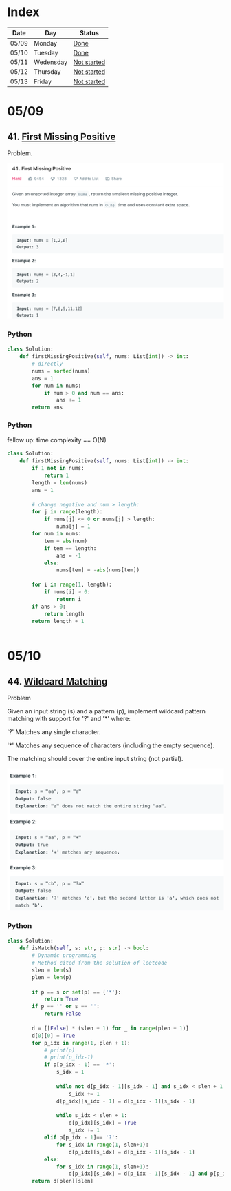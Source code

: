 # Index

| Date | Day | Status |
| ----------- | ----------- | ----------- |
| 05/09 | Monday | [Done](#0509) |
| 05/10 | Tuesday | [Done](#0510) |
| 05/11 | Wedensday | [Not started](#0511) |
| 05/12 | Thursday | [Not started](#0512) |
| 05/13 | Friday | [Not started](#0513) |

# 05/09

## 41. [First Missing Positive](https://leetcode.com/problems/first-missing-positive/)

Problem.

![fig1](./img/leet41.png)

### Python
```python
class Solution:
    def firstMissingPositive(self, nums: List[int]) -> int:
        # directly 
        nums = sorted(nums)
        ans = 1
        for num in nums:
            if num > 0 and num == ans:
                ans += 1
        return ans
```

### Python
fellow up: time complexity == O(N)
```python
class Solution:
    def firstMissingPositive(self, nums: List[int]) -> int:
        if 1 not in nums:
            return 1
        length = len(nums)
        ans = 1
        
        # change negative and num > length:
        for j in range(length):
            if nums[j] <= 0 or nums[j] > length:
                nums[j] = 1
        for num in nums:
            tem = abs(num)
            if tem == length:
                ans = -1
            else:
                nums[tem] = -abs(nums[tem])
             
        for i in range(1, length):
            if nums[i] > 0:
                return i
        if ans > 0:
            return length
        return length + 1
            
```

# 05/10

## 44. [Wildcard Matching](https://leetcode.com/problems/wildcard-matching/)

Problem

Given an input string (s) and a pattern (p), implement wildcard pattern matching with support for '?' and '*' where:

'?' Matches any single character.

'*' Matches any sequence of characters (including the empty sequence).

The matching should cover the entire input string (not partial).

![fig2](./img/leet44.png)
### Python
```python
class Solution:
    def isMatch(self, s: str, p: str) -> bool:
        # Dynamic programming
        # Method cited from the solution of leetcode
        slen = len(s)
        plen = len(p)
        
        if p == s or set(p) == {'*'}:
            return True
        if p == '' or s == '':
            return False
        
        d = [[False] * (slen + 1) for _ in range(plen + 1)]
        d[0][0] = True
        for p_idx in range(1, plen + 1):
            # print(p)
            # print(p_idx-1)
            if p[p_idx - 1] == '*':
                s_idx = 1
                
                while not d[p_idx - 1][s_idx - 1] and s_idx < slen + 1:
                    s_idx += 1
                d[p_idx][s_idx - 1] = d[p_idx - 1][s_idx - 1]
                
                while s_idx < slen + 1:
                    d[p_idx][s_idx] = True
                    s_idx += 1
            elif p[p_idx - 1]== '?':
                for s_idx in range(1, slen+1):
                    d[p_idx][s_idx] = d[p_idx - 1][s_idx - 1]
            else:
                for s_idx in range(1, slen+1):
                    d[p_idx][s_idx] = d[p_idx - 1][s_idx - 1] and p[p_idx -1]== s[s_idx - 1]
        return d[plen][slen]
```